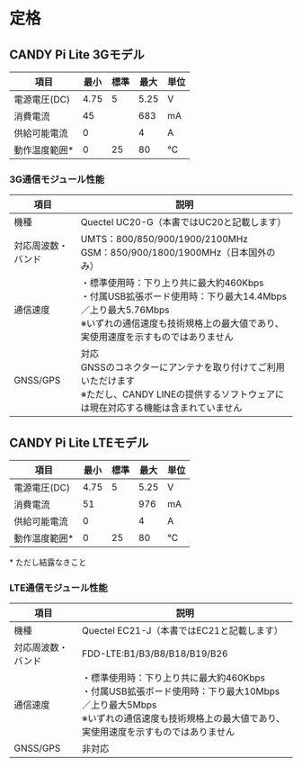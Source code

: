 <!-- toc -->

# 定格

## CANDY Pi Lite 3Gモデル

| 項目            |  最小 | 標準 | 最大 | 単位 |
| -------------- | ----- | --- | ---- | --- |
|  電源電圧(DC)    | 4.75 |  5  | 5.25 | V   |
|  消費電流        | 45   |     | 683  | mA  |
|  供給可能電流     | 0    |     | 4    | A   |
|  動作温度範囲*    | 0    | 25  | 80   | ℃   |


### 3G通信モジュール性能

| 項目             | 説明                                  |
| --------------- | ------------------------------------- |
| 機種             | Quectel UC20-G（本書ではUC20と記載します） |
| 対応周波数・バンド | UMTS：800/850/900/1900/2100MHz<br>GSM：850/900/1800/1900MHz（日本国外のみ）|
| 通信速度         | ・標準使用時：下り上り共に最大約460Kbps<br>・付属USB拡張ボード使用時：下り最大14.4Mbps／上り最大5.76Mbps<br>※いずれの通信速度も技術規格上の最大値であり、実使用速度を示すものではありません |
| GNSS/GPS        | 対応<br>GNSSのコネクターにアンテナを取り付けてご利用いただけます<br>※ただし、CANDY LINEの提供するソフトウェアには現在対応する機能は含まれていません |

## CANDY Pi Lite LTEモデル

| 項目            |  最小 | 標準 | 最大 | 単位 |
| -------------- | ----- | --- | ---- | --- |
|  電源電圧(DC)    | 4.75 |  5  | 5.25 | V   |
|  消費電流        | 51   |     | 976  | mA  |
|  供給可能電流     | 0    |     | 4    | A   |
|  動作温度範囲*    | 0    | 25  | 80   | ℃   |

\* ただし結露なきこと

### LTE通信モジュール性能

| 項目             | 説明                                  |
| --------------- | ------------------------------------- |
| 機種             | Quectel EC21-J（本書ではEC21と記載します） |
| 対応周波数・バンド | FDD-LTE:B1/B3/B8/B18/B19/B26 |
| 通信速度         | ・標準使用時：下り上り共に最大約460Kbps<br>・付属USB拡張ボード使用時：下り最大10Mbps／上り最大5Mbps<br>※いずれの通信速度も技術規格上の最大値であり、実使用速度を示すものではありません |
| GNSS/GPS        | 非対応                     |
